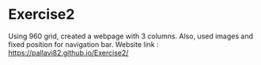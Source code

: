 # Exercise2
Using 960 grid, created a webpage with 3 columns.
Also, used images and fixed position for navigation bar.
Website link :
https://pallavi82.github.io/Exercise2/
